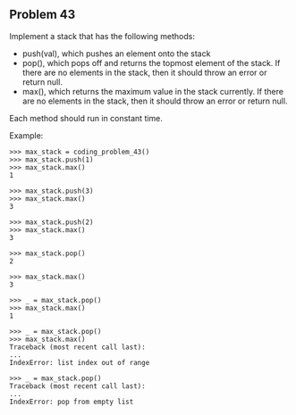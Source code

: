 ## Problem 43

Implement a stack that has the following methods:

* push(val), which pushes an element onto the stack
* pop(), which pops off and returns the topmost element of the stack.
If there are no elements in the stack, then it should throw an error or return null.
* max(), which returns the maximum value in the stack currently.
If there are no elements in the stack, then it should throw an error or return null.

Each method should run in constant time.

Example:

    >>> max_stack = coding_problem_43()
    >>> max_stack.push(1)
    >>> max_stack.max()
    1

    >>> max_stack.push(3)
    >>> max_stack.max()
    3

    >>> max_stack.push(2)
    >>> max_stack.max()
    3

    >>> max_stack.pop()
    2

    >>> max_stack.max()
    3

    >>> _ = max_stack.pop()
    >>> max_stack.max()
    1

    >>> _ = max_stack.pop()
    >>> max_stack.max()
    Traceback (most recent call last):
    ...
    IndexError: list index out of range
    
    >>> _ = max_stack.pop()
    Traceback (most recent call last):
    ...
    IndexError: pop from empty list
